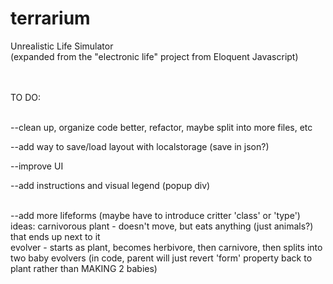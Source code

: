 terrarium
=========

Unrealistic Life Simulator<br>
(expanded from the "electronic life" project from Eloquent Javascript)<br><br><br>


TO DO:<br><br>


--clean up, organize code better, refactor, maybe split into more files, etc<br>

--add way to save/load layout with localstorage (save in json?)<br>

--improve UI<br>

--add instructions and visual legend (popup div)<br><br>

--add more lifeforms (maybe have to introduce critter 'class' or 'type')<br>
ideas:  carnivorous plant - doesn't move, but eats anything (just animals?) that ends up next to it<br>
        evolver - starts as plant, becomes herbivore, then carnivore, then splits into two baby evolvers (in code, parent will just revert 'form' property back to plant rather than MAKING 2 babies)<br>
        
